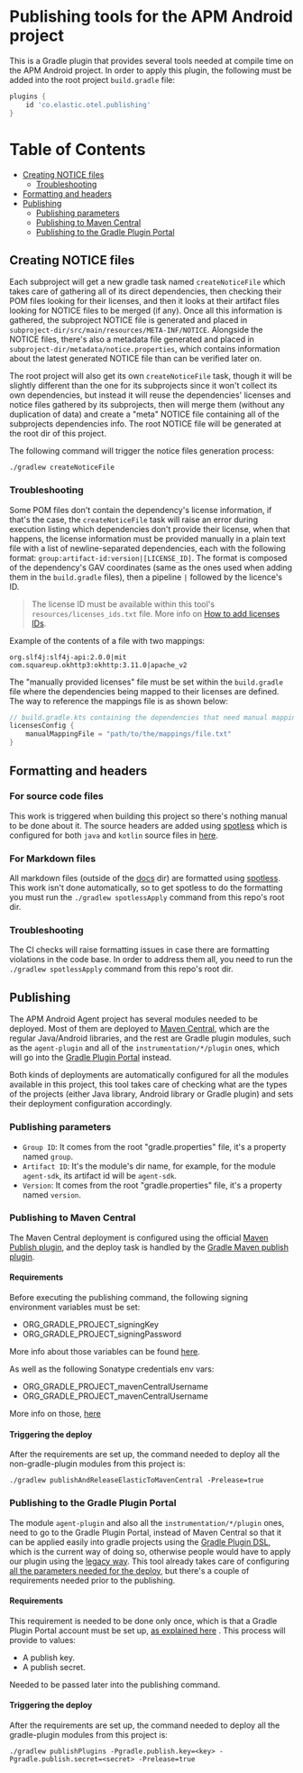 # Publishing tools for the APM Android project

This is a Gradle plugin that provides several tools needed at compile time on the APM Android
project. In order to apply this plugin, the following must be added into the root
project `build.gradle` file:

```groovy
plugins {
    id 'co.elastic.otel.publishing'
}
```

Table of Contents
=================

* [Creating NOTICE files](#creating-notice-files)
  * [Troubleshooting](#troubleshooting)
* [Formatting and headers](#formatting-and-headers)
* [Publishing](#publishing)
  * [Publishing parameters](#publishing-parameters)
  * [Publishing to Maven Central](#publishing-to-maven-central)
  * [Publishing to the Gradle Plugin Portal](#publishing-to-the-gradle-plugin-portal)

## Creating NOTICE files

Each subproject will get a new gradle task named `createNoticeFile` which takes care of gathering
all of its direct dependencies, then checking their POM files looking for their licenses, and then
it looks at their artifact files looking for NOTICE files to be merged (if any). Once all this
information is gathered, the subproject NOTICE file is generated and placed
in `subproject-dir/src/main/resources/META-INF/NOTICE`. Alongside the NOTICE files, there's also a
metadata file generated and placed in `subproject-dir/metadata/notice.properties`, which contains
information about the latest generated NOTICE file than can be verified later on.

The root project will also get its own `createNoticeFile` task, though it will be slightly different
than the one for its subprojects since it won't collect its own dependencies, but instead it will
reuse the dependencies' licenses and notice files gathered by its subprojects, then will merge
them (without any duplication of data) and create a "meta" NOTICE file containing all of the
subprojects dependencies info. The root NOTICE file will be generated at the root dir of this
project.

The following command will trigger the notice files generation process:

```text
./gradlew createNoticeFile
```

### Troubleshooting

Some POM files don't contain the dependency's license information, if that's the case,
the `createNoticeFile` task will raise an error during execution listing which dependencies don't
provide their license, when that happens, the license information must be provided manually in a
plain text file with a list of newline-separated dependencies, each with the following
format: `group:artifact-id:version|[LICENSE_ID]`. The format is composed of the dependency's GAV
coordinates (same as the ones used when adding them in the `build.gradle` files), then a
pipeline `|` followed by the licence's ID.

> The license ID must be available within this tool's `resources/licenses_ids.txt` file. More info
> on [How to add licenses IDs](docs/adding-license-ids.md).

Example of the contents of a file with two mappings:

```text
org.slf4j:slf4j-api:2.0.0|mit
com.squareup.okhttp3:okhttp:3.11.0|apache_v2
```

The "manually provided licenses" file must be set within the `build.gradle` file where the
dependencies being mapped to their licenses are defined. The way to reference the mappings file is
as shown below:

```groovy
// build.gradle.kts containing the dependencies that need manual mapping.
licensesConfig {
    manualMappingFile = "path/to/the/mappings/file.txt"
}
```

## Formatting and headers

### For source code files

This work is triggered when building this project so there's nothing manual to be done about it. The
source headers are added using [spotless](https://github.com/diffplug/spotless) which is configured
for both `java` and `kotlin` source files
in [here](src/main/java/co/elastic/otel/android/compilation/tools/sourceheader/subplugins).

### For Markdown files

All markdown files (outside of the [docs](../docs) dir) are formatted using [spotless](https://github.com/diffplug/spotless). This work isn't done automatically, 
so to get spotless to do the formatting you must run the `./gradlew spotlessApply` command from this repo's root dir.

### Troubleshooting

The CI checks will raise formatting issues in case there are formatting violations in the code base. In order to address them all,
you need to run the `./gradlew spotlessApply` command from this repo's root dir.

## Publishing

The APM Android Agent project has several modules needed to be deployed. Most of them are deployed
to [Maven Central](https://central.sonatype.com/), which are the regular Java/Android libraries, and the rest
are Gradle plugin modules, such as the `agent-plugin` and all of the `instrumentation/*/plugin`
ones, which will go into the [Gradle Plugin Portal](https://plugins.gradle.org/) instead.

Both kinds of deployments are automatically configured for all the modules available in this
project, this tool takes care of checking what are the types of the projects (either Java library,
Android library or Gradle plugin) and sets their deployment configuration accordingly.

### Publishing parameters

- `Group ID`: It comes from the root "gradle.properties" file, it's a property named `group`.
- `Artifact ID`: It's the module's dir name, for example, for the module `agent-sdk`, its artifact
  id will be `agent-sdk`.
- `Version`: It comes from the root "gradle.properties" file, it's a property named `version`.

### Publishing to Maven Central

The Maven Central deployment is configured using the
official [Maven Publish plugin](https://docs.gradle.org/current/userguide/publishing_maven.html),
and the deploy task is handled by
the [Gradle Maven publish plugin](https://github.com/vanniktech/gradle-maven-publish-plugin/).

#### Requirements

Before executing the publishing command, the following signing environment variables must be set:

- ORG_GRADLE_PROJECT_signingKey
- ORG_GRADLE_PROJECT_signingPassword

More info about those variables
can be found [here](https://docs.gradle.org/current/userguide/signing_plugin.html#sec:in-memory-keys).

As well as the following Sonatype credentials env vars:

- ORG_GRADLE_PROJECT_mavenCentralUsername
- ORG_GRADLE_PROJECT_mavenCentralUsername

More info on those, [here](https://vanniktech.github.io/gradle-maven-publish-plugin/central/)

#### Triggering the deploy

After the requirements are set up, the command needed to deploy all the non-gradle-plugin modules
from this project is:

```text
./gradlew publishAndReleaseElasticToMavenCentral -Prelease=true
```

### Publishing to the Gradle Plugin Portal

The module `agent-plugin` and also all the `instrumentation/*/plugin` ones, need to go to the Gradle Plugin Portal, instead of Maven Central so
that it can be applied easily into gradle projects using
the [Gradle Plugin DSL](https://docs.gradle.org/current/userguide/plugins.html#sec:plugins_block),
which is the current way of doing so, otherwise people would have to apply our plugin using
the [legacy way](https://docs.gradle.org/current/userguide/plugins.html#sec:old_plugin_application).
This tool already takes care of configuring
[all the parameters needed for the deploy](https://plugins.gradle.org/docs/publish-plugin), but
there's a couple of requirements needed prior to the publishing.

#### Requirements

This requirement is needed to be done only once, which is that a Gradle Plugin Portal account must
be set up,
[as explained here](https://docs.gradle.org/7.4/userguide/publishing_gradle_plugins.html#create_an_account_on_the_gradle_plugin_portal)
. This process will provide to values:

- A publish key.
- A publish secret.

Needed to be passed later into the publishing command.

#### Triggering the deploy

After the requirements are set up, the command needed to deploy all the gradle-plugin modules from
this project is:

```text
./gradlew publishPlugins -Pgradle.publish.key=<key> -Pgradle.publish.secret=<secret> -Prelease=true
```

